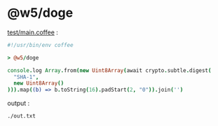 [‼️]: ✏️README.mdt

# @w5/doge

[test/main.coffee](./test/main.coffee) :

```coffee
#!/usr/bin/env coffee

> @w5/doge

console.log Array.from(new Uint8Array(await crypto.subtle.digest(
  "SHA-1",
  new Uint8Array()
))).map((b) => b.toString(16).padStart(2, "0")).join('')
```

output :

```
./out.txt
```
